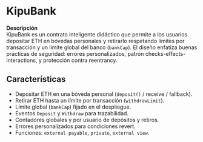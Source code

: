 # KipuBank

**Descripción**  
KipuBank es un contrato inteligente didáctico que permite a los usuarios depositar ETH en bóvedas personales y retirarlo respetando límites por transacción y un límite global del banco (`bankCap`). El diseño enfatiza buenas prácticas de seguridad: errores personalizados, patrón checks-effects-interactions, y protección contra reentrancy.

## Características
- Depositar ETH en una bóveda personal (`deposit()` / receive / fallback).
- Retirar ETH hasta un límite por transacción (`withdrawLimit`).
- Límite global (`bankCap`) fijado en el despliegue.
- Eventos `Deposit` y `Withdraw` para trazabilidad.
- Contadores globales y por usuario de depósitos y retiros.
- Errores personalizados para condiciones revert.
- Funciones: `external payable`, `private`, `external view`.
